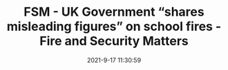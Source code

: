 ---
"title": "FSM - UK Government “shares misleading figures” on school fires - Fire and Security Matters"
"date": "2021-9-17 11:30:59"
"feed_name": "GOOGLENEWSCONSTRUCTION"
"feed_website": "https://news.google.com/search?q=construction%2Bincident&hl=en-US&gl=US&ceid=US:en"
"feed_rss": "https://news.google.com/rss/search?q=construction%2Bincident&hl=en-US&gl=US&ceid=US:en"
"link": "https://www.fsmatters.com/DoE-shares-misleading-figures-on-school-fires"
"file": "_posts/2021-1-1-0bbc9b101b179fd2e8c681dec789eab54b4ab901.md"
"accident": "1"
"drilling": "0"
"dead": "0"
"injured": "0"
---